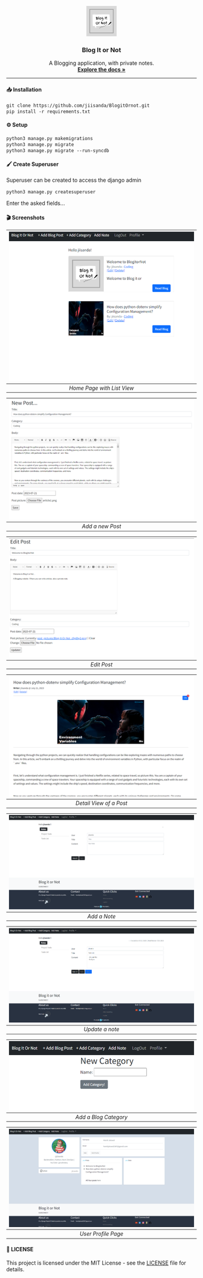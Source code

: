 
<br />
<div align="center">
  <a href="https://github.com/heyharshjaiswal/blogitornot">
    <img src="screenshots/Blog-It-Or-Not.png" alt="Logo" width="80" height="80">
  </a>

  <h3 align="center">Blog It or Not</h3>

  <p align="center">
    A Blogging application, with private notes.
    <br />
    <a href="https://github.com/heyharshjaiswal/shaberi"><strong>Explore the docs »</strong></a>
  </p>
</div>

---

#### 📥 Installation

```
git clone https://github.com/jiisanda/BlogitOrnot.git
pip install -r requirements.txt
```

#### ⚙️ Setup
```
python3 manage.py makemigrations
python3 manage.py migrate
python3 manage.py migrate --run-syncdb
```

#### 🖌️ Create Superuser
Superuser can be created to access the django admin
```
python3 manage.py createsuperuser
```
Enter the asked fields...

#### 🎬 Screenshots

| ![HomePage](screenshots/list_of_blogs.png) | 
|:--:| 
| *Home Page with List View* |

| ![AddPost](screenshots/new_post.png) | 
|:--:| 
| *Add a new Post* |

| ![EditPost](screenshots/edit_post.png) |
|:--:|
| *Edit Post* |

| ![DetailView](screenshots/detail_view.png) |
|:--:|
| *Detail View of a Post* |

| ![Add Note](screenshots/add_note.png) |
|:--:|
| *Add a Note* |

| ![Update a Note](screenshots/update_note.png) |
|:--:|
| *Update a note* |

| ![Add Category](screenshots/new_category.png) |
|:--:|
| *Add a Blog Category* |

| ![UserProfile](screenshots/profile_page.png) |
|:--:|
| *User Profile Page* |

#### 📜 LICENSE
This project is licensed under the MIT License - see the [LICENSE](LICENSE) file for details.

